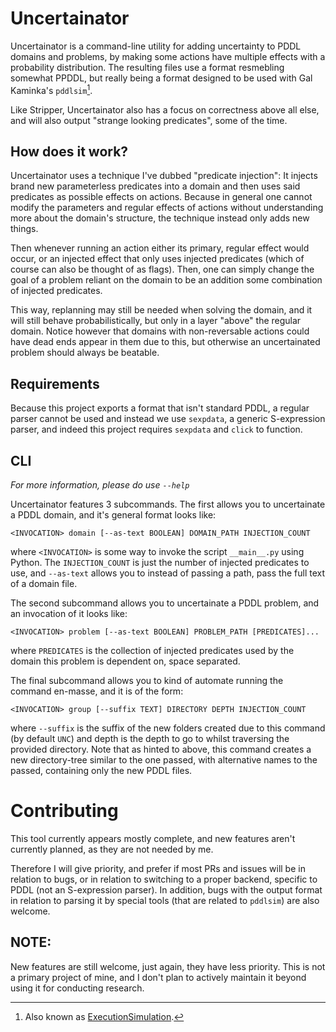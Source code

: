 # Uncertainator
Uncertainator is a command-line utility for adding uncertainty to PDDL domains and problems, by making some actions have multiple effects with a probability distribution. The resulting files use a format resmebling somewhat PPDDL, but really being a format designed to be used with Gal Kaminka's `pddlsim`[^1].

Like Stripper, Uncertainator also has a focus on correctness above all else, and will also output "strange looking predicates", some of the time.

## How does it work?
Uncertainator uses a technique I've dubbed "predicate injection": It injects brand new parameterless predicates into a domain and then uses said predicates as possible effects on actions. Because in general one cannot modify the parameters and regular effects of actions without understanding more about the domain's structure, the technique instead only adds new things.

Then whenever running an action either its primary, regular effect would occur, or an injected effect that only uses injected predicates (which of course can also be thought of as flags). Then, one can simply change the goal of a problem reliant on the domain to be an addition some combination of injected predicates.

This way, replanning may still be needed when solving the domain, and it will still behave probabilistically, but only in a layer "above" the regular domain. Notice however that domains with non-reversable actions could have dead ends appear in them due to this, but otherwise an uncertainated problem should always be beatable.

## Requirements
Because this project exports a format that isn't standard PDDL, a regular parser cannot be used and instead we use `sexpdata`, a generic S-expression parser, and indeed this project requires `sexpdata` and `click` to function.

## CLI
*For more information, please do use `--help`*

Uncertainator features 3 subcommands. The first allows you to uncertainate a PDDL domain, and it's general format looks like:
```
<INVOCATION> domain [--as-text BOOLEAN] DOMAIN_PATH INJECTION_COUNT
```
where `<INVOCATION>` is some way to invoke the script `__main__.py` using Python. The `INJECTION_COUNT` is just the number of injected predicates to use, and `--as-text` allows you to instead of passing a path, pass the full text of a domain file.

The second subcommand allows you to uncertainate a PDDL problem, and an invocation of it looks like:
```
<INVOCATION> problem [--as-text BOOLEAN] PROBLEM_PATH [PREDICATES]...
```
where `PREDICATES` is the collection of injected predicates used by the domain this problem is dependent on, space separated.

The final subcommand allows you to kind of automate running the command en-masse, and it is of the form:
```
<INVOCATION> group [--suffix TEXT] DIRECTORY DEPTH INJECTION_COUNT
```
where `--suffix` is the suffix of the new folders created due to this command (by default `UNC`) and depth is the depth to go to whilst traversing the provided directory. Note that as hinted to above, this command creates a new directory-tree similar to the one passed, with alternative names to the passed, containing only the new PDDL files.

# Contributing
This tool currently appears mostly complete, and new features aren't currently planned, as they are not needed by me.

Therefore I will give priority, and prefer if most PRs and issues will be in relation to bugs, or in relation to switching to a proper backend, specific to PDDL (not an S-expression parser). In addition, bugs with the output format in relation to parsing it by special tools (that are related to `pddlsim`) are also welcome.

## NOTE:
New features are still welcome, just again, they have less priority. This is not a primary project of mine, and I don't plan to actively maintain it beyond using it for conducting research.

[^1]: Also known as [ExecutionSimulation](https://bitbucket.org/galk-opensource/executionsimulation/src/master/).

